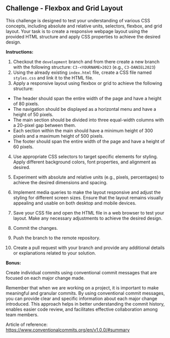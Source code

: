## Challenge - Flexbox and Grid Layout

This challenge is designed to test your understanding of various CSS concepts, including absolute and relative units, selectors, flexbox, and grid layout. Your task is to create a responsive webpage layout using the provided HTML structure and apply CSS properties to achieve the desired design.

**Instructions:**

1. Checkout the `development` branch and from there create a new branch with the following structure: `C3-<YOURNAME>2023` (e.g., `C3-DANIEL2023`)
2. Using the already existing `index.html` file, create a CSS file named `styles.css` and link it to the HTML file.
3. Apply a responsive layout using flexbox or grid to achieve the following structure:

- The header should span the entire width of the page and have a height of 80 pixels.
- The navigation should be displayed as a horizontal menu and have a height of 50 pixels.
- The main section should be divided into three equal-width columns with a 20-pixel gap between them.
- Each section within the main should have a minimum height of 300 pixels and a maximum height of 500 pixels.
- The footer should span the entire width of the page and have a height of 60 pixels.

4. Use appropriate CSS selectors to target specific elements for styling. Apply different background colors, font properties, and alignment as desired.
5. Experiment with absolute and relative units (e.g., pixels, percentages) to achieve the desired dimensions and spacing.
6. Implement media queries to make the layout responsive and adjust the styling for different screen sizes. Ensure that the layout remains visually appealing and usable on both desktop and mobile devices.
7. Save your CSS file and open the HTML file in a web browser to test your layout. Make any necessary adjustments to achieve the desired design.

8. Commit the changes.
9. Push the branch to the remote repository.
10. Create a pull request with your branch and provide any additional details or explanations related to your solution.

**Bonus:**

Create individual commits using conventional commit messages that are focused on each major change made.

Remember that when we are working on a project, it is important to make meaningful and granular commits. By using conventional commit messages, you can provide clear and specific information about each major change introduced. This approach helps in better understanding the commit history, enables easier code review, and facilitates effective collaboration among team members.

Article of reference: https://www.conventionalcommits.org/en/v1.0.0/#summary
